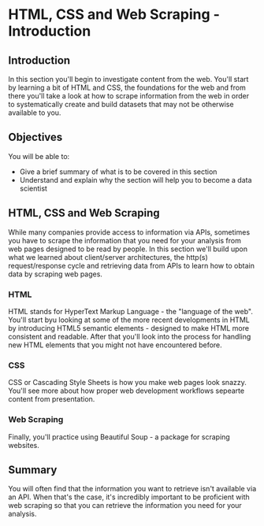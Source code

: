 
# HTML, CSS and Web Scraping - Introduction

## Introduction

In this section you'll begin to investigate content from the web. You'll start by learning a bit of HTML and CSS, the foundations for the web and from there you'll take a look at how to scrape information from the web in order to systematically create and build datasets that may not be otherwise available to you.

## Objectives
You will be able to:
* Give a brief summary of what is to be covered in this section
* Understand and explain why the section will help you to become a data scientist

## HTML, CSS and Web Scraping

While many companies provide access to information via APIs, sometimes you have to scrape the information that you need for your analysis from web pages designed to be read by people. In this section we'll build upon what we learned about client/server architectures, the http(s) request/response cycle and retrieving data from APIs to learn how to obtain data by scraping web pages.

### HTML

HTML stands for HyperText Markup Language - the "language of the web". You'll start byu looking at some of the more recent developments in HTML by introducing HTML5 semantic elements - designed to make HTML more consistent and readable. After that you'll look into the process for handling new HTML elements that you might not have encountered before.

### CSS

CSS or Cascading Style Sheets is how you make web pages look snazzy. You'll see more about how proper web development workflows sepearte content from presentation.

### Web Scraping

Finally, you'll practice using Beautiful Soup - a package for scraping websites.




## Summary

You will often find that the information you want to retrieve isn't available via an API. When that's the case, it's incredibly important to be proficient with web scraping so that you can retrieve the information you need for your analysis.


